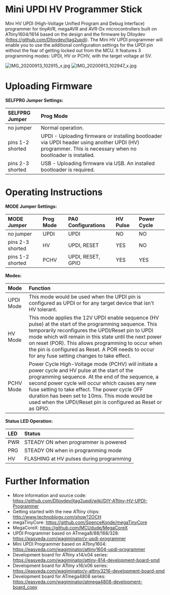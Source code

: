 # Mini UPDI HV Programmer Stick
Mini HV UPDI (High-Voltage Unified Program and Debug Interface) programmer for tinyAVR, megaAVR and AVR-Dx microcontrollers built on ATtiny1604/1614 based on the design and the firmware by Dlloydev (https://github.com/Dlloydev/jtag2updi). The Mini HV UPDI programmer will enable you to use the additional configuration settings for the UPDI pin without the fear of getting locked out from the MCU. It features 3 programming modes: UPDI, HV or PCHV, with the target voltage at 5V.

![IMG_20200913_102915_x.jpg](https://image.easyeda.com/pullimage/WHLYr95X94WEz8xDnWDjL9huWchuZqdKR6tdkJLe.jpeg)
![IMG_20200913_102947_x.jpg](https://image.easyeda.com/pullimage/Y3l77uJMz41Lhfrs3PIsd4ozecEohC2g1A3MwJd7.jpeg)

# Uploading Firmware

**SELFPRG Jumper Settings:**

|SELFPRG Jumper|Prog Mode|
|:-|:-|
|no jumper|Normal operation.|
|pins 1-2 shorted|UPDI - Uploading firmware or installing bootloader via UPDI header using another UPDI (HV) programmer. This is necessary when no bootloader is installed.|
|pins 2-3 shorted|USB - Uploading firmware via USB. An installed bootloader is required.|

# Operating Instructions

**MODE Jumper Settings:**

|MODE Jumper|Prog Mode|PA0 Configurations|HV Pulse|Power Cycle|
|:-|:-|:-|:-|:-|
|no jumper|UPDI|UPDI|NO|NO|
|pins 2-3 shorted|HV|UPDI, RESET|YES|NO|
|pins 1-2 shorted|PCHV|UPDI, RESET, GPIO|YES|YES|

**Modes:**

|Mode|Function|
|:-|:-|
|UPDI Mode|This mode would be used when the UPDI pin is configured as UPDI or for any target device that isn't HV tolerant.|
|HV Mode|This mode applies the 12V UPDI enable sequence (HV pulse) at the start of the programming sequence. This temporarily reconfigures the UPDI/Reset pin to UPDI mode which will remain in this state until the next power on reset (POR). This allows programming to occur when the pin is configured as Reset. A POR needs to occur for any fuse setting changes to take effect.|
|PCHV Mode|Power Cycle High-Voltage mode (PCHV) will initiate a power cycle and HV pulse at the start of the programming sequence. At the end of the sequence, a second power cycle will occur which causes any new fuse setting to take effect. The power cycle OFF duration has been set to 10ms. This mode would be used when the UPDI/Reset pin is configured as Reset or as GPIO.|

**Status LED Operation:**

|LED|Status|
|:-|:-|
|PWR|STEADY ON when programmer is powered|
|PRG|STEADY ON when in programming mode|
|HV|FLASHING at HV pulses during programming|

# Further Information
- More information and source code: https://github.com/Dlloydev/jtag2updi/wiki/DIY-ATtiny-HV-UPDI-Programmer
- Getting started with the new ATtiny chips: http://www.technoblogy.com/show?2OCH
- megaTinyCore: https://github.com/SpenceKonde/megaTinyCore
- MegaCoreX: https://github.com/MCUdude/MegaCoreX
- UPDI Programmer based on ATmega8/88/168/328: https://easyeda.com/wagiminator/y-updi-programmer
- Mini UPDI Programmer based on ATtiny1604: https://easyeda.com/wagiminator/attiny1604-updi-programmer
- Development board for ATtiny x14/x04 series: https://easyeda.com/wagiminator/attiny-814-development-board-smd
- Development board for ATtiny x16/x06 series: https://easyeda.com/wagiminator/y-attiny3216-development-board-smd
- Development board for ATmega4808 series: https://easyeda.com/wagiminator/atmega4808-development-board_copy

